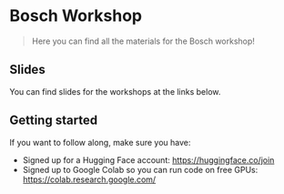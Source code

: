 # Bosch Workshop

> Here you can find all the materials for the Bosch workshop!

## Slides

You can find slides for the workshops at the links below.

## Getting started

If you want to follow along, make sure you have:

* Signed up for a Hugging Face account: https://huggingface.co/join
* Signed up to Google Colab so you can run code on free GPUs: https://colab.research.google.com/

